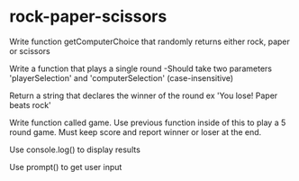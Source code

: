 # rock-paper-scissors

Write function getComputerChoice that randomly returns either rock, paper or scissors

Write a function that plays a single round
-Should take two parameters 'playerSelection' and 'computerSelection' (case-insensitive)

Return a string that declares the winner of the round ex 'You lose! Paper beats rock'

Write function called game. Use previous function inside of this to play a 5 round game. Must keep score and report winner or loser at the end.

Use console.log() to display results

Use prompt() to get user input
